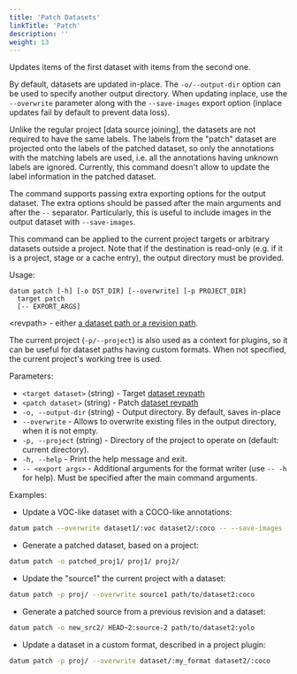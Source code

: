 ```yaml
---
title: 'Patch Datasets'
linkTitle: 'Patch'
description: ''
weight: 13
---
```


Updates items of the first dataset with items from the second one.

By default, datasets are updated in-place. The `-o/--output-dir`
option can be used to specify another output directory. When
updating inplace, use the `--overwrite` parameter along with the
`--save-images` export option (inplace updates fail by default
to prevent data loss).

Unlike the regular project [data source joining], the datasets are not
required to have the same labels. The labels from the "patch"
dataset are projected onto the labels of the patched dataset,
so only the annotations with the matching labels are used, i.e.
all the annotations having unknown labels are ignored. Currently,
this command doesn't allow to update the label information in the
patched dataset.

The command supports passing extra exporting options for the output
dataset. The extra options should be passed after the main arguments
and after the `--` separator. Particularly, this is useful to include
images in the output dataset with `--save-images`.

This command can be applied to the current project targets or
arbitrary datasets outside a project. Note that if the destination
is read-only (e.g. if it is a project, stage or a cache entry),
the output directory must be provided.

Usage:
```
datum patch [-h] [-o DST_DIR] [--overwrite] [-p PROJECT_DIR]
  target patch
  [-- EXPORT_ARGS]
```

\<revpath\> - either [a dataset path or a revision path](/docs/user-manual/how_to_use_datumaro/#revpath).

The current project (`-p/--project`) is also used as a context for
plugins, so it can be useful for dataset paths having custom formats.
When not specified, the current project's working tree is used.

Parameters:
- `<target dataset>` (string) - Target [dataset revpath](/docs/user-manual/how_to_use_datumaro/#revpath)
- `<patch dataset>` (string) - Patch [dataset revpath](/docs/user-manual/how_to_use_datumaro/#revpath)
- `-o, --output-dir` (string) - Output directory. By default, saves in-place
- `--overwrite` - Allows to overwrite existing files in the output directory,
  when it is not empty.
- `-p, --project` (string) - Directory of the project to operate on
  (default: current directory).
- `-h, --help` - Print the help message and exit.
- `-- <export args>` - Additional arguments for the format writer
  (use `-- -h` for help). Must be specified after the main command arguments.

Examples:
- Update a VOC-like dataset with a COCO-like annotations:
``` bash
datum patch --overwrite dataset1/:voc dataset2/:coco -- --save-images
```

- Generate a patched dataset, based on a project:
``` bash
datum patch -o patched_proj1/ proj1/ proj2/
```

- Update the "source1" the current project with a dataset:
``` bash
datum patch -p proj/ --overwrite source1 path/to/dataset2:coco
```

- Generate a patched source from a previous revision and a dataset:
``` bash
datum patch -o new_src2/ HEAD~2:source-2 path/to/dataset2:yolo
```

- Update a dataset in a custom format, described in a project plugin:
``` bash
datum patch -p proj/ --overwrite dataset/:my_format dataset2/:coco
```
